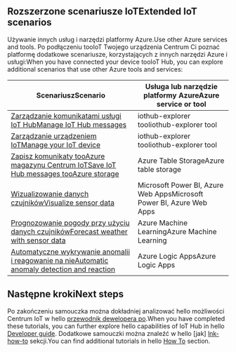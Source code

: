 ## <a name="extended-iot-scenarios"></a><span data-ttu-id="27619-101">Rozszerzone scenariusze IoT</span><span class="sxs-lookup"><span data-stu-id="27619-101">Extended IoT scenarios</span></span>

<span data-ttu-id="27619-102">Używanie innych usług i narzędzi platformy Azure.</span><span class="sxs-lookup"><span data-stu-id="27619-102">Use other Azure services and tools.</span></span> <span data-ttu-id="27619-103">Po podłączeniu tooIoT Twojego urządzenia Centrum Ci poznać platformę dodatkowe scenariusze, korzystających z innych narzędzi Azure i usługi:</span><span class="sxs-lookup"><span data-stu-id="27619-103">When you have connected your device tooIoT Hub, you can explore additional scenarios that use other Azure tools and services:</span></span>

| <span data-ttu-id="27619-104">Scenariusz</span><span class="sxs-lookup"><span data-stu-id="27619-104">Scenario</span></span>                                                   | <span data-ttu-id="27619-105">Usługa lub narzędzie platformy Azure</span><span class="sxs-lookup"><span data-stu-id="27619-105">Azure service or tool</span></span>              |
|----------------------------------------------------------- |------------------------------------|
| <span data-ttu-id="27619-106">[Zarządzanie komunikatami usługi IoT Hub][Mg_IoT_Hub_Msg]</span><span class="sxs-lookup"><span data-stu-id="27619-106">[Manage IoT Hub messages][Mg_IoT_Hub_Msg]</span></span>                  | <span data-ttu-id="27619-107">iothub-explorer tool</span><span class="sxs-lookup"><span data-stu-id="27619-107">iothub-explorer tool</span></span>               |
| <span data-ttu-id="27619-108">[Zarządzanie urządzeniem IoT][Mg_IoT_Dv]</span><span class="sxs-lookup"><span data-stu-id="27619-108">[Manage your IoT device][Mg_IoT_Dv]</span></span>                        | <span data-ttu-id="27619-109">iothub-explorer tool</span><span class="sxs-lookup"><span data-stu-id="27619-109">iothub-explorer tool</span></span>               |
| <span data-ttu-id="27619-110">[Zapisz komunikaty tooAzure magazynu Centrum IoT][Sv_IoT_Msg_Stor]</span><span class="sxs-lookup"><span data-stu-id="27619-110">[Save IoT Hub messages tooAzure storage][Sv_IoT_Msg_Stor]</span></span>  | <span data-ttu-id="27619-111">Azure Table Storage</span><span class="sxs-lookup"><span data-stu-id="27619-111">Azure table storage</span></span>                |
| <span data-ttu-id="27619-112">[Wizualizowanie danych czujników][Vis_Data]</span><span class="sxs-lookup"><span data-stu-id="27619-112">[Visualize sensor data][Vis_Data]</span></span>                          | <span data-ttu-id="27619-113">Microsoft Power BI, Azure Web Apps</span><span class="sxs-lookup"><span data-stu-id="27619-113">Microsoft Power BI, Azure Web Apps</span></span> |
| <span data-ttu-id="27619-114">[Prognozowanie pogody przy użyciu danych czujników][Weather_Forecast]</span><span class="sxs-lookup"><span data-stu-id="27619-114">[Forecast weather with sensor data][Weather_Forecast]</span></span>      | <span data-ttu-id="27619-115">Azure Machine Learning</span><span class="sxs-lookup"><span data-stu-id="27619-115">Azure Machine Learning</span></span>             |
| <span data-ttu-id="27619-116">[Automatyczne wykrywanie anomalii i reagowanie na nie][Anomaly_Detect]</span><span class="sxs-lookup"><span data-stu-id="27619-116">[Automatic anomaly detection and reaction][Anomaly_Detect]</span></span> | <span data-ttu-id="27619-117">Azure Logic Apps</span><span class="sxs-lookup"><span data-stu-id="27619-117">Azure Logic Apps</span></span>                   |

## <a name="next-steps"></a><span data-ttu-id="27619-118">Następne kroki</span><span class="sxs-lookup"><span data-stu-id="27619-118">Next steps</span></span>

<span data-ttu-id="27619-119">Po zakończeniu samouczka można dokładniej analizować hello możliwości Centrum IoT w hello [przewodnik dewelopera po][lnk-dev-guide].</span><span class="sxs-lookup"><span data-stu-id="27619-119">When you have completed these tutorials, you can further explore hello capabilities of IoT Hub in hello [Developer guide][lnk-dev-guide].</span></span> <span data-ttu-id="27619-120">Dodatkowe samouczki można znaleźć w hello [jak] [ lnk-how-to] sekcji.</span><span class="sxs-lookup"><span data-stu-id="27619-120">You can find additional tutorials in hello [How To][lnk-how-to] section.</span></span>


[Mg_IoT_Hub_Msg]: ../articles/iot-hub/iot-hub-explorer-cloud-device-messaging.md
[Mg_IoT_Dv]: ../articles/iot-hub/iot-hub-device-management-iothub-explorer.md
[Sv_IoT_Msg_Stor]: ../articles/iot-hub/iot-hub-store-data-in-azure-table-storage.md
[Vis_Data]: ../articles/iot-hub/iot-hub-live-data-visualization-in-power-bi.md
[Weather_Forecast]: ../articles/iot-hub/iot-hub-weather-forecast-machine-learning.md
[Anomaly_Detect]: ../articles/iot-hub/iot-hub-monitoring-notifications-with-azure-logic-apps.md
[lnk-dev-guide]: ../articles/iot-hub/iot-hub-devguide.md
[lnk-how-to]: ../articles/iot-hub/iot-hub-how-to.md